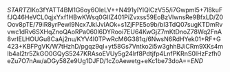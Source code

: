 $START$ZIKo3fYATT4BM1G6oy6OleLV++N491ylYlQlCzV55/i7Gwpml5+7l8kuFfJQ46HeVCL0qjxYxf1HBwKWsq0GIIZ401PiZvxss59EoBzVlwnsRe9BfxLD/Z0Oov8pTE/79iR8yrPewI9Ncx7JklJvIAOk+s1ZjFPE5o9b/bI3TdQ07sugKTDmRvvwc1dRv6SXHqZnoQAoRPa060l6DYRooi7EU64KwGjZ7mKtDnoZ78Wq2FnA8vrIELHOUGu8CaAj2nu/KYV4I0TPwRcM6G381q/6NwsN6RdHYek01+RF+G423+KBFPgVK/W7tHzhD/pgqz9ql+yt58Gs7Vntko2i5w3ghhBJiCRm9XKs4mlb4al2tr5ZkGO0GQyS5247KRAsoEVUy5g24lrf8Pdtjfp4LnfPKRnS0lHzFzfh0eZu7O7nAw/aDGy58Ze9Ug1DJFD/1cZoAewetg+eKc1be73doA==$END$